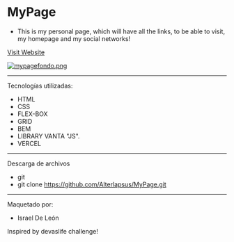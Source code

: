 # MyPage 

- This is my personal page, which will have all the links, to be able to visit, my homepage and my social networks!
    
     
   
<a href="https://my-page-profile.vercel.app"  target="_blank">Visit Website </a>  

[![mypagefondo.png](https://i.postimg.cc/3NtG7719/mypagefondo.png)](https://postimg.cc/H87n4qf7)
  
  
---  

Tecnologías utilizadas:   

- HTML 
- CSS
- FLEX-BOX  
- GRID
- BEM
- LIBRARY VANTA "JS".  
- VERCEL  

--- 

Descarga de archivos 

- git 
- git clone https://github.com/Alterlapsus/MyPage.git
 

---
  
Maquetado por: 

- Israel De León  

Inspired by devaslife challenge!
